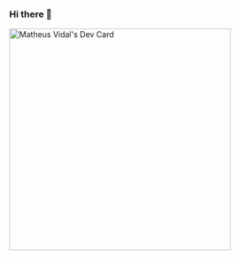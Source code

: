 ### Hi there 👋
<a href="https://app.daily.dev/matheuszvidal"><img src="https://api.daily.dev/devcards/e6a60d3e68ad42808cb2d00db5dcf2e1.png?r=la2" width="400" alt="Matheus Vidal's Dev Card"/></a>
<!--
**matheuszvidal/matheuszvidal** is a ✨ _special_ ✨ repository because its `README.md` (this file) appears on your GitHub profile.

Here are some ideas to get you started:

- 🔭 I’m currently working on ...
- 🌱 I’m currently learning ...
- 👯 I’m looking to collaborate on ...
- 🤔 I’m looking for help with ...
- 💬 Ask me about ...
- 📫 How to reach me: ...
- 😄 Pronouns: ...
- ⚡ Fun fact: ...
-->
